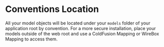 # Conventions Location

All your model objects will be located under your `models` folder of your application root by convention. For a more secure installation, place your models outside of the web root and use a ColdFusion Mapping or WireBox Mapping to access them.
